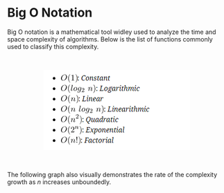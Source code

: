 # Big O Notation

Big O notation is a mathematical tool widley used to analyze the time and space complexity of algorithms. Below is the list of functions commonly used to classify this complexity.

<br />

<p align="center">
  <img src="https://github.com/sam623/python_algorithms_and_data_structures/blob/main/Big_O_Notation/Images/Big_O_functions.png" />
</p>

<br />

The following graph also visually demonstrates the rate of the complexity growth as *n* increases unboundedly.



